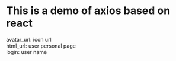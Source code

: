 # This is a demo of axios based on react

avatar_url: icon url<br>
html_url: user personal page<br>
login: user name 